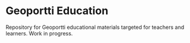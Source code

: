 # Geoportti Education

Repository for Geoportti educational materials targeted for teachers and learners. Work in progress. 
